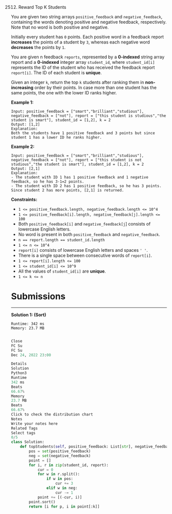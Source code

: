 2512. Reward Top K Students

You are given two string arrays `positive_feedback` and `negative_feedback`, containing the words denoting positive and negative feedback, respectively. Note that no word is both positive and negative.

Initially every student has `0` points. Each positive word in a feedback report **increases** the points of a student by `3`, whereas each negative word **decreases** the points by `1`.

You are given n feedback `reports`, represented by a **0-indexed** string array report and a **0-indexed** integer array `student_id`, where `student_id[i]` represents the ID of the student who has received the feedback report `report[i]`. The ID of each student is **unique**.

Given an integer `k`, return the top `k` students after ranking them in **non-increasing** order by their points. In case more than one student has the same points, the one with the lower ID ranks higher.

 

**Example 1:**
```
Input: positive_feedback = ["smart","brilliant","studious"], negative_feedback = ["not"], report = ["this student is studious","the student is smart"], student_id = [1,2], k = 2
Output: [1,2]
Explanation: 
Both the students have 1 positive feedback and 3 points but since student 1 has a lower ID he ranks higher.
```

**Example 2:**
```
Input: positive_feedback = ["smart","brilliant","studious"], negative_feedback = ["not"], report = ["this student is not studious","the student is smart"], student_id = [1,2], k = 2
Output: [2,1]
Explanation: 
- The student with ID 1 has 1 positive feedback and 1 negative feedback, so he has 3-1=2 points. 
- The student with ID 2 has 1 positive feedback, so he has 3 points. 
Since student 2 has more points, [2,1] is returned.
```

**Constraints:**

* `1 <= positive_feedback.length, negative_feedback.length <= 10^4`
* `1 <= positive_feedback[i].length, negative_feedback[j].length <= 100`
* Both `positive_feedback[i]` and `negative_feedback[j`] consists of lowercase English letters.
* No word is present in both `positive_feedback` and `negative_feedback`.
* `n == report.length == student_id.length`
* `1 <= n <= 10^4`
* `report[i]` consists of lowercase English letters and spaces `' '`.
* There is a single space between consecutive words of `report[i]`.
* `1 <= report[i].length <= 100`
* `1 <= student_id[i] <= 10^9`
* All the values of `student_id[i]` are **unique**.
* `1 <= k <= n`

# Submissions
---
**Solution 1: (Sort)**
```
Runtime: 342 ms
Memory: 23.7 MB
```
```python

Close
FC Su
FC Su
Dec 24, 2022 23:00

Details
Solution
Python3
Runtime
342 ms
Beats
66.67%
Memory
23.7 MB
Beats
66.67%
Click to check the distribution chart
Notes
Write your notes here
Related Tags
Select tags
0/5
class Solution:
    def topStudents(self, positive_feedback: List[str], negative_feedback: List[str], report: List[str], student_id: List[int], k: int) -> List[int]:
        pos = set(positive_feedback)
        neg = set(negative_feedback)
        point = []
        for i, r in zip(student_id, report):
            cur = 0
            for w in r.split():
                if w in pos:
                    cur += 3
                elif w in neg:
                    cur -= 1
            point += [(-cur, i)]
        point.sort()
        return [i for p, i in point[:k]]
```
